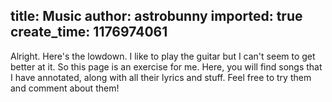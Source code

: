 title: Music
author: astrobunny
imported: true
create_time: 1176974061
---
Alright. Here's the lowdown. I like to play the guitar but I can't seem to get better at it. So this page is an exercise for me. Here, you will find songs that I have annotated, along with all their lyrics and stuff. Feel free to try them and comment about them!  
<ul>  
  
</ul>  
  

